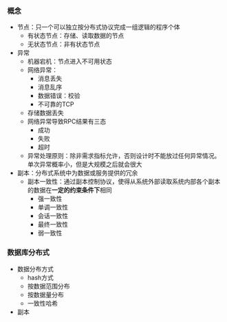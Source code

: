 ### 概念
- 节点：只一个可以独立按分布式协议完成一组逻辑的程序个体
  - 有状态节点：存储、读取数据的节点
  - 无状态节点：非有状态节点
- 异常
  - 机器宕机：节点进入不可用状态
  - 网络异常：
    - 消息丢失
    - 消息乱序
    - 数据错误：校验
    - 不可靠的TCP
  - 存储数据丢失
  - 网络异常导致RPC结果有三态
    - 成功
    - 失败
    - 超时
  - 异常处理原则：除非需求指标允许，否则设计时不能放过任何异常情况。单次异常概率小，但是大规模之后就会很大
- 副本：分布式系统中为数据或服务提供的冗余
  - 副本一致性：通过副本控制协议，使得从系统外部读取系统内部各个副本的数据在**一定的约束条件下**相同
    - 强一致性
    - 单调一致性
    - 会话一致性
    - 最终一致性
    - 弱一致性
    
### 数据库分布式
- 数据分布方式
  - hash方式
  - 按数据范围分布
  - 按数据量分布
  - 一致性哈希
- 副本
